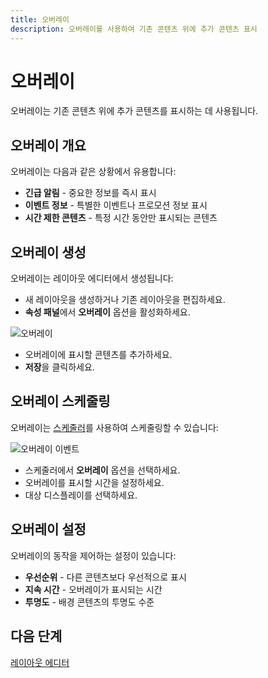 ```yaml
---
title: 오버레이
description: 오버레이를 사용하여 기존 콘텐츠 위에 추가 콘텐츠 표시
---
```


# 오버레이

오버레이는 기존 콘텐츠 위에 추가 콘텐츠를 표시하는 데 사용됩니다.

## 오버레이 개요

오버레이는 다음과 같은 상황에서 유용합니다:

- **긴급 알림** - 중요한 정보를 즉시 표시
- **이벤트 정보** - 특별한 이벤트나 프로모션 정보 표시
- **시간 제한 콘텐츠** - 특정 시간 동안만 표시되는 콘텐츠

## 오버레이 생성

오버레이는 레이아웃 에디터에서 생성됩니다:

- 새 레이아웃을 생성하거나 기존 레이아웃을 편집하세요.
- **속성 패널**에서 **오버레이** 옵션을 활성화하세요.

![오버레이](/img/v4_layouts_overlay.png)

- 오버레이에 표시할 콘텐츠를 추가하세요.
- **저장**을 클릭하세요.

## 오버레이 스케줄링

오버레이는 [스케줄러](/guide/scheduling/management)를 사용하여 스케줄링할 수 있습니다:

![오버레이 이벤트](/img/v4_layouts_overlay_event.png)

- 스케줄러에서 **오버레이** 옵션을 선택하세요.
- 오버레이를 표시할 시간을 설정하세요.
- 대상 디스플레이를 선택하세요.

## 오버레이 설정

오버레이의 동작을 제어하는 설정이 있습니다:

- **우선순위** - 다른 콘텐츠보다 우선적으로 표시
- **지속 시간** - 오버레이가 표시되는 시간
- **투명도** - 배경 콘텐츠의 투명도 수준

## 다음 단계

[레이아웃 에디터](/guide/layouts/editor) 